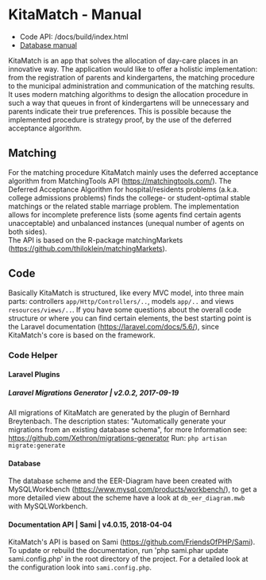 # KitaMatch - Manual

- Code API: /docs/build/index.html
- [Database manual](db_manual.md)



KitaMatch is an app that solves the allocation of day-care places in an innovative way. The application would like to offer a holistic implementation: from the registration of parents and kindergartens, the matching procedure to the municipal administration and communication of the matching results.
It uses modern matching algorithms to design the allocation procedure in such a way that queues in front of kindergartens will be unnecessary and parents indicate their true preferences. This is possible because the implemented procedure is strategy proof, by the use of the deferred acceptance algorithm.


## Matching
For the matching procedure KitaMatch mainly uses the deferred acceptance algorithm from MatchingTools API (https://matchingtools.com/). The Deferred Acceptance Algorithm for hospital/residents problems (a.k.a. college admissions problems) finds the college- or student-optimal stable matchings or the related stable marriage problem. The implementation allows for incomplete preference lists (some agents find certain agents unacceptable) and unbalanced instances (unequal number of agents on both sides).  
The API is based on the R-package matchingMarkets (https://github.com/thiloklein/matchingMarkets).

## Code

Basically KitaMatch is structured, like every MVC model, into three main parts: controllers `app/Http/Controllers/..`, models `app/..` and views `resources/views/..`. If you have some questions about the overall code structure or where you can find certain elements, the best starting point is the Laravel documentation (https://laravel.com/docs/5.6/), since KitaMatch's core is based on the framework.

### Code Helper

#### Laravel Plugins

##### Laravel Migrations Generator | v2.0.2, 2017-09-19
All migrations of KitaMatch are generated by the plugin of Bernhard Breytenbach.
The description states: "Automatically generate your migrations from an existing database schema", for more Information see: https://github.com/Xethron/migrations-generator
Run: `php artisan migrate:generate`

#### Database
The database scheme and the EER-Diagram have been created with MySQLWorkbench (https://www.mysql.com/products/workbench/), to get a more detailed view about the scheme have a look at `db_eer_diagram.mwb` with MySQLWorkbench.

#### Documentation API | Sami | v4.0.15, 2018-04-04
KitaMatch's API is based on Sami (https://github.com/FriendsOfPHP/Sami). To update or rebuild the documentation, run 'php sami.phar update sami.config.php' in the root directory of the project. For a detailed look at the configuration look into `sami.config.php`.
